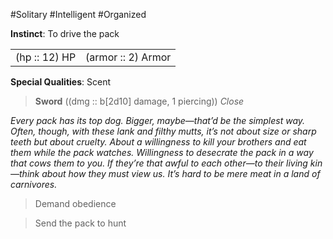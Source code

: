 #Solitary #Intelligent #Organized

**Instinct**: To drive the pack

|       |         |
| ----- | ------- |
| (hp :: 12) HP | (armor :: 2) Armor |

**Special Qualities**: Scent

> **Sword** ((dmg :: b[2d10] damage, 1 piercing))
> *Close*

*Every pack has its top dog. Bigger, maybe—that’d be the simplest way. Often, though, with these lank and filthy mutts, it’s not about size or sharp teeth but about cruelty. About a willingness to kill your brothers and eat them while the pack watches. Willingness to desecrate the pack in a way that cows them to you. If they’re that awful to each other—to their living kin—think about how they must view us. It’s hard to be mere meat in a land of carnivores.*

>Demand obedience

>Send the pack to hunt